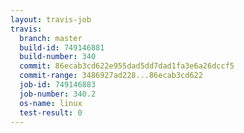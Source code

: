 ```yaml
---
layout: travis-job
travis:
  branch: master
  build-id: 749146881
  build-number: 340
  commit: 86ecab3cd622e955dad5dd7dad1fa3e6a26dccf5
  commit-range: 3486927ad228...86ecab3cd622
  job-id: 749146883
  job-number: 340.2
  os-name: linux
  test-result: 0
---
```

